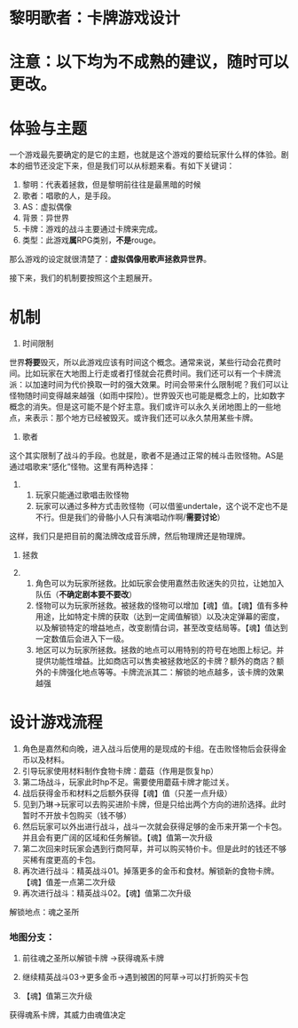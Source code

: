# **黎明歌者：卡牌游戏设计**

# **注意：以下均为不成熟的建议，随时可以更改。**

# **体验与主题**

一个游戏最先要确定的是它的主题，也就是这个游戏的要给玩家什么样的体验。剧本的细节还没定下来，但是我们可以从标题来看。有如下关键词：

1. 黎明：代表着拯救，但是黎明前往往是最黑暗的时候
2. 歌者：唱歌的人，是手段。
3. AS：虚拟偶像
4. 背景：异世界
5. 卡牌：游戏的战斗主要通过卡牌来完成。
6. 类型：此游戏**属**RPG类别，**不是**rouge。

那么游戏的设定就很清楚了：**虚拟偶像用歌声拯救异世界**。

接下来，我们的机制要按照这个主题展开。

# **机制**

1. 时间限制

世界**将要**毁灭，所以此游戏应该有时间这个概念。通常来说，某些行动会花费时间。比如玩家在大地图上行走或者打怪就会花费时间。我们还可以有一个卡牌流派：以加速时间为代价换取一时的强大效果。时间会带来什么限制呢？我们可以让怪物随时间变得越来越强（如雨中探险）。世界毁灭也可能是概念上的，比如数字概念的消失。但是这可能不是个好主意。我们或许可以永久关闭地图上的一些地点，来表示：那个地方已经被毁灭。或许我们还可以永久禁用某些卡牌。

1. 歌者

这个其实限制了战斗的手段。也就是，歌者不是通过正常的械斗击败怪物。AS是通过唱歌来“感化”怪物。这里有两种选择：

1. 1. 玩家只能通过歌唱击败怪物
   2. 玩家可以通过多种方式击败怪物（可以借鉴undertale，这个说不定也不是不行。但是我们的骨骼小人只有演唱动作啊/**需要讨论**）

这样，我们只是把目前的魔法牌改成音乐牌，然后物理牌还是物理牌。

1. 拯救

2. 1. 角色可以为玩家所拯救。比如玩家会使用嘉然击败迷失的贝拉，让她加入队伍（**不确定剧本要不要改**）
   2. 怪物可以为玩家所拯救。被拯救的怪物可以增加【魂】值。【魂】值有多种用途，比如特定卡牌的获取（达到一定阈值解锁）以及决定弹幕的密度，以及解锁特定的增益地点，改变剧情台词，甚至改变结局等。【魂】值达到一定数值后会进入下一级。
   3. 地区可以为玩家所拯救。拯救的地点可以用特别的符号在地图上标记。并提供功能性增益。比如商店可以售卖被拯救地区的卡牌？额外的商店？额外的卡牌强化地点等等。卡牌流派其二：解锁的地点越多，该卡牌的效果越强

# **设计游戏流程**

1. 角色是嘉然和向晚，进入战斗后使用的是现成的卡组。在击败怪物后会获得金币以及材料。
2. 引导玩家使用材料制作食物卡牌：蘑菇（作用是恢复hp）
3. 第二场战斗，玩家此时hp不足。需要使用蘑菇卡牌才能过关。
4. 战后获得金币和材料之后额外获得【魂】值（只差一点升级）
5. 见到乃琳->玩家可以去购买进阶卡牌，但是只给出两个方向的进阶选择。此时暂时不开放卡包购买（钱不够）
6. 然后玩家可以外出进行战斗，战斗一次就会获得足够的金币来开第一个卡包。并且会有更广阔的区域和任务解锁。【魂】值第一次升级
7. 第二次回来时玩家会遇到行商阿草，并可以购买特价卡。但是此时的钱还不够买稀有度更高的卡包。
8. 再次进行战斗：精英战斗01。掉落更多的金币和食材。解锁新的食物卡牌。【魂】值差一点第二次升级
9. 再次进行战斗：精英战斗02。【魂】值第二次升级

解锁地点：魂之圣所

### **地图分支：**

1. 前往魂之圣所以解锁卡牌 ->获得魂系卡牌
2. 继续精英战斗03->更多金币->遇到被困的阿草->可以打折购买卡包

1. 【魂】值第三次升级

获得魂系卡牌，其威力由魂值决定